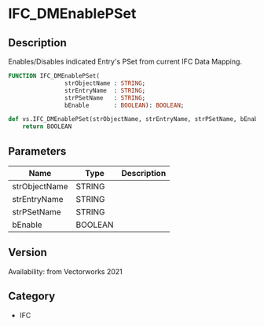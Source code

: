 # IFC_DMEnablePSet

## Description
Enables/Disables indicated Entry's PSet from current IFC Data Mapping.

```pascal
FUNCTION IFC_DMEnablePSet(
				strObjectName : STRING;
				strEntryName  : STRING;
				strPSetName   : STRING;
				bEnable       : BOOLEAN): BOOLEAN;
```

```python
def vs.IFC_DMEnablePSet(strObjectName, strEntryName, strPSetName, bEnable):
    return BOOLEAN
```

## Parameters
|Name|Type|Description|
|---|---|---|
|strObjectName|STRING|   |
|strEntryName|STRING|   |
|strPSetName|STRING|   |
|bEnable|BOOLEAN|   |

## Version
Availability: from Vectorworks 2021

## Category
* IFC

